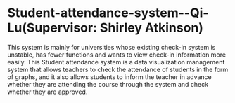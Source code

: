 # Student-attendance-system--Qi-Lu(Supervisor: Shirley Atkinson)
This system is mainly for universities whose existing check-in system is unstable, has fewer functions and wants to view check-in information more easily. This Student attendance system is a data visualization management system that allows teachers to check the attendance of students in the form of graphs, and it also allows students to inform the teacher in advance whether they are attending the course through the system and check whether they are approved.
